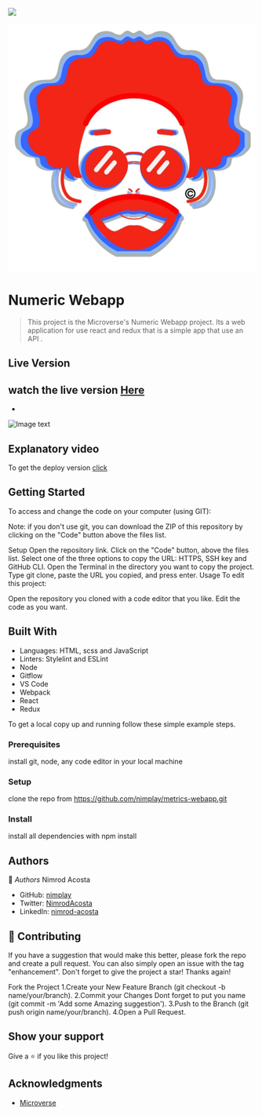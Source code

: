 ![](https://img.shields.io/badge/Microverse-blue)

![Image text](./src/images/nimplayLogo.jpg)


# Numeric Webapp
> This project is the Microverse's Numeric Webapp project. 
> Its a web application for use react and redux that is a simple app that use an API . 

## Live Version
watch the live version [Here](https://tourmaline-crisp-2b65af.netlify.app/)
- 
- 

![Image text](./src/images/Mockup.png)

## Explanatory video

To get the deploy version [click](https://www.loom.com/share/7d06a1b2ea654315b75d87c3e3b43cee)

## Getting Started

To access and change the code on your computer (using GIT):

Note: if you don't use git, you can download the ZIP of this repository by clicking on the "Code" button above the files list.

Setup Open the repository link. Click on the "Code" button, above the files list. Select one of the three options to copy the URL: HTTPS, SSH key and GitHub CLI. Open the Terminal in the directory you want to copy the project. Type git clone, paste the URL you copied, and press enter. Usage To edit this project:

Open the repository you cloned with a code editor that you like. Edit the code as you want.

## Built With
- Languages: HTML, scss and JavaScript
- Linters: Stylelint and ESLint
- Node
- Gitflow
- VS Code
- Webpack
- React
- Redux

To get a local copy up and running follow these simple example steps.

### Prerequisites
install git, node, any code editor in your local machine

### Setup
clone the repo from https://github.com/nimplay/metrics-webapp.git

### Install
install all dependencies with npm install

## Authors

👤 *Authors*
Nimrod Acosta

- GitHub: [nimplay](https://github.com/nimplay)
- Twitter: [NimrodAcosta](https://twitter.com/NimrodAcosta)
- LinkedIn: [nimrod-acosta](https://www.linkedin.com/in/nimrod-acosta-734330169/)

  
## 🤝 Contributing

If you have a suggestion that would make this better, please fork the repo and create a pull request. You can also simply open an issue with the tag "enhancement". Don't forget to give the project a star! Thanks again!

Fork the Project 1.Create your New Feature Branch (git checkout -b name/your/branch). 2.Commit your Changes Dont forget to put you name (git commit -m 'Add some Amazing suggestion'). 3.Push to the Branch (git push origin name/your/branch). 4.Open a Pull Request.

## Show your support

Give a ⭐️ if you like this project!

## Acknowledgments

- [Microverse](https://www.microverse.org/)